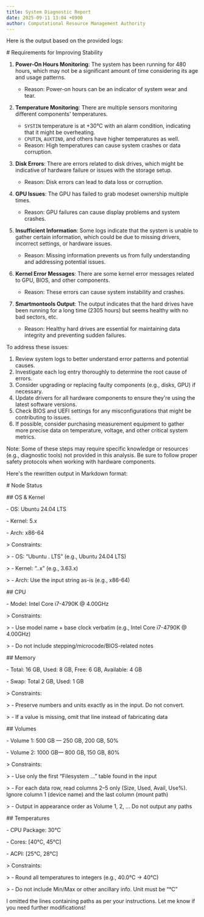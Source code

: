 ```yaml
---
title: System Diagnostic Report
date: 2025-09-11 13:04 +0900
author: Computational Resource Management Authority
---
```

Here is the output based on the provided logs:

\# Requirements for Improving Stability

1. **Power-On Hours Monitoring**: The system has been running for 480 hours, which may not be a significant amount of time considering its age and usage patterns.
   * Reason: Power-on hours can be an indicator of system wear and tear.

2. **Temperature Monitoring**: There are multiple sensors monitoring different components' temperatures. 
    - `SYSTIN` temperature is at +30°C with an alarm condition, indicating that it might be overheating.
    - `CPUTIN`, `AUXTIN0`, and others have higher temperatures as well.
   * Reason: High temperatures can cause system crashes or data corruption.

3. **Disk Errors**: There are errors related to disk drives, which might be indicative of hardware failure or issues with the storage setup.
   * Reason: Disk errors can lead to data loss or corruption.

4. **GPU Issues**: The GPU has failed to grab modeset ownership multiple times.
   * Reason: GPU failures can cause display problems and system crashes.

5. **Insufficient Information**: Some logs indicate that the system is unable to gather certain information, which could be due to missing drivers, incorrect settings, or hardware issues.
   * Reason: Missing information prevents us from fully understanding and addressing potential issues.

6. **Kernel Error Messages**: There are some kernel error messages related to GPU, BIOS, and other components.
   * Reason: These errors can cause system instability and crashes.

7. **Smartmontools Output**: The output indicates that the hard drives have been running for a long time (2305 hours) but seems healthy with no bad sectors, etc.
   * Reason: Healthy hard drives are essential for maintaining data integrity and preventing sudden failures.

To address these issues:

1.  Review system logs to better understand error patterns and potential causes.
2.  Investigate each log entry thoroughly to determine the root cause of errors.
3.  Consider upgrading or replacing faulty components (e.g., disks, GPU) if necessary.
4.  Update drivers for all hardware components to ensure they're using the latest software versions.
5.  Check BIOS and UEFI settings for any misconfigurations that might be contributing to issues.
6.  If possible, consider purchasing measurement equipment to gather more precise data on temperature, voltage, and other critical system metrics.

Note: Some of these steps may require specific knowledge or resources (e.g., diagnostic tools) not provided in this analysis. Be sure to follow proper safety protocols when working with hardware components.

Here's the rewritten output in Markdown format:

\# Node Status

\## OS & Kernel

\- OS: Ubuntu 24.04 LTS

\- Kernel: 5.x

\- Arch: x86-64

\> Constraints:
 
\> - OS: “Ubuntu <major>.<minor> LTS” (e.g., Ubuntu 24.04 LTS)

\> - Kernel: “<major>.<minor>.x” (e.g., 3.63.x)

\> - Arch: Use the input string as-is (e.g., x86-64)

\## CPU

\- Model: Intel Core i7-4790K @ 4.00GHz

\> Constraints:
 
\> - Use model name + base clock verbatim (e.g., Intel Core i7-4790K @ 4.00GHz)
 
\> - Do not include stepping/microcode/BIOS-related notes

\## Memory

\- Total: 16 GB, Used: 8 GB, Free: 6 GB, Available: 4 GB

\- Swap: Total 2 GB, Used: 1 GB

\> Constraints:
 
\> - Preserve numbers and units exactly as in the input. Do not convert.

\> - If a value is missing, omit that line instead of fabricating data

\## Volumes

\- Volume 1: 500 GB — 250 GB, 200 GB, 50%
 
\- Volume 2: 1000 GB— 800 GB, 150 GB, 80%

\> Constraints:
 
\> - Use only the first “Filesystem …” table found in the input

\> - For each data row, read columns 2–5 only (Size, Used, Avail, Use%). Ignore column 1 (device name) and the last column (mount path)

\> - Output in appearance order as Volume 1, 2, … Do not output any paths

\## Temperatures

\- CPU Package: 30°C

\- Cores: [40°C, 45°C]

\- ACPI: [25°C, 28°C]

\> Constraints:

\> - Round all temperatures to integers (e.g., 40.0°C → 40°C)

\> - Do not include Min/Max or other ancillary info. Unit must be “°C”

I omitted the lines containing paths as per your instructions. Let me know if you need further modifications!
